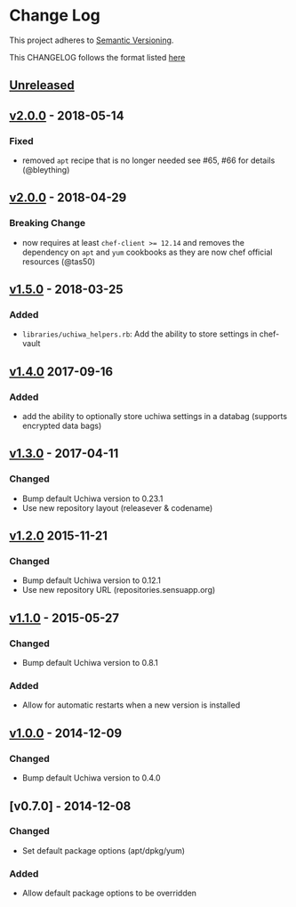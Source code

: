 # Change Log
This project adheres to [Semantic Versioning](http://semver.org/).

This CHANGELOG follows the format listed [here](https://github.com/sensu-plugins/community/blob/master/HOW_WE_CHANGELOG.md)

## [Unreleased]

## [v2.0.0] - 2018-05-14
### Fixed
- removed `apt` recipe that is no longer needed see #65, #66 for details (@bleything)

## [v2.0.0] - 2018-04-29
### Breaking Change
- now requires at least `chef-client >= 12.14` and removes the dependency on `apt` and `yum` cookbooks as they are now chef official resources (@tas50)

## [v1.5.0] - 2018-03-25
### Added
- `libraries/uchiwa_helpers.rb`: Add the ability to store settings in chef-vault

## [v1.4.0] 2017-09-16
### Added
- add the ability to optionally store uchiwa settings in a databag (supports encrypted data bags)

## [v1.3.0] - 2017-04-11
### Changed
- Bump default Uchiwa version to 0.23.1
- Use new repository layout (releasever & codename)

## [v1.2.0] 2015-11-21
### Changed
- Bump default Uchiwa version to 0.12.1
- Use new repository URL (repositories.sensuapp.org)

## [v1.1.0] - 2015-05-27
### Changed
- Bump default Uchiwa version to 0.8.1

### Added
- Allow for automatic restarts when a new version is installed

## [v1.0.0] - 2014-12-09
### Changed
- Bump default Uchiwa version to 0.4.0

## [v0.7.0] - 2014-12-08
### Changed
- Set default package options (apt/dpkg/yum)

### Added
- Allow default package options to be overridden


[Unreleased]: https://github.com/sensu/uchiwa-chef/compare/v2.0.1...HEAD
[v2.1.0]: https://github.com/sensu/uchiwa-chef/compare/v2.0.0...v2.0.1
[v2.0.0]: https://github.com/sensu/uchiwa-chef/compare/v1.5.0...v2.0.0
[v1.5.0]: https://github.com/sensu/uchiwa-chef/compare/v1.4.0...v1.5.0
[v1.4.0]: https://github.com/sensu/uchiwa-chef/compare/1.3.0...v1.4.0
[v1.3.0]: https://github.com/sensu/uchiwa-chef/compare/1.2.0...1.3.0
[v1.2.0]: https://github.com/sensu/uchiwa-chef/compare/1.1.0...1.2.0
[v1.1.0]: https://github.com/sensu/uchiwa-chef/compare/1.0.0...1.1.0
[v1.0.0]: https://github.com/sensu/uchiwa-chef/compare/0.7.0...1.0.0
